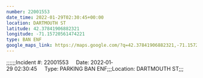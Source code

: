 ```yaml
---
number: 22001553
date_time: 2022-01-29T02:30:45+00:00
location: DARTMOUTH ST
latitude: 42.37841906882321
longitude: -71.15720561474221
type: BAN ENF
google_maps_link: https://maps.google.com/?q=42.37841906882321,-71.15720561474221
---
```


;;;;;;Incident #: 22001553     Date: 2022‐01‐29 02:30:45     Type: PARKING BAN ENF;;;Location: DARTMOUTH ST;;;
